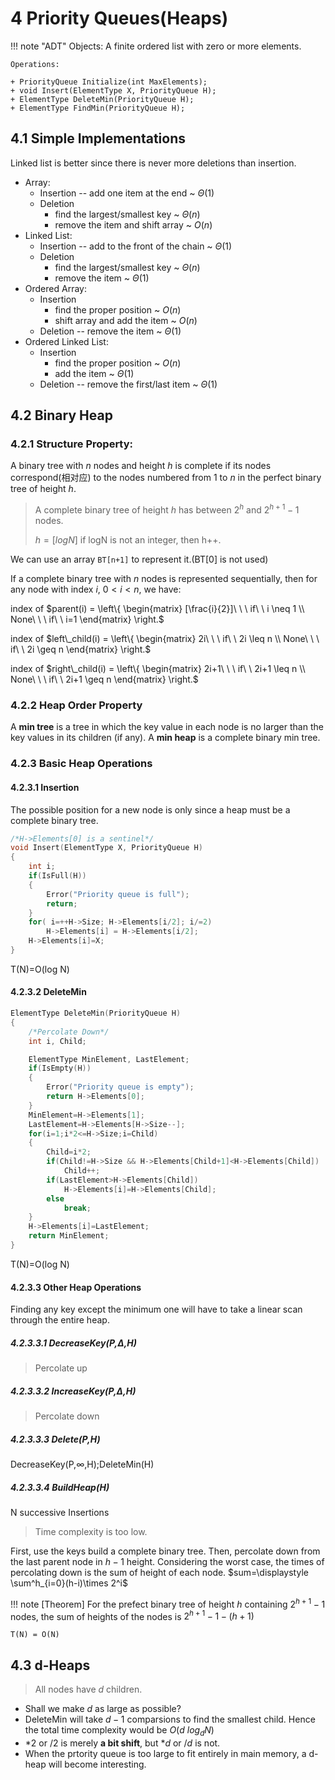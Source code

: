 # 4 Priority Queues(Heaps)
!!! note "ADT"
	Objects: A finite ordered list with zero or more elements.
	
	Operations:

	+ PriorityQueue Initialize(int MaxElements); 
	+ void Insert(ElementType X, PriorityQueue H);
	+ ElementType DeleteMin(PriorityQueue H);
	+ ElementType FindMin(PriorityQueue H); 

## 4.1 Simple Implementations
Linked list is better since there is never more deletions than insertion.

+ Array:
    + Insertion -- add one item at the end ~ $\Theta(1)$
    + Deletion
        + find the largest/smallest key ~ $\Theta(n)$
        + remove the item and shift array ~ $O(n)$
+ Linked List:
    + Insertion -- add to the front of the chain ~ $\Theta(1)$
    + Deletion
        + find the largest/smallest key ~ $\Theta(n)$
        + remove the item ~ $\Theta(1)$
+ Ordered Array:
    + Insertion
        + find the proper position ~ $O(n)$
        + shift array and add the item ~ $O(n)$
    + Deletion -- remove the item ~ $\Theta(1)$
+ Ordered Linked List:
    + Insertion
        + find the proper position ~ $O(n)$
        + add the item ~ $\Theta(1)$
    + Deletion -- remove the first/last item ~ $\Theta(1)$

## 4.2 Binary Heap
### 4.2.1 Structure Property:
A binary tree with $n$ nodes and height $h$ is complete if its nodes correspond(相对应) to the nodes numbered from 1 to $n$ in the perfect binary tree of height $h$.

> A complete binary tree of height $h$ has between $2^h$ and $2^{h+1}-1$ nodes. 
> 
> $h=[logN]$ if logN is not an integer, then h++.

We can use an array `BT[n+1]` to represent it.(BT[0] is not used)

If a complete binary tree with $n$ nodes is represented sequentially, then for any node with index $i$, $0<i<n$, we have:

index of $parent(i) = \left\{
\begin{matrix}
 [\frac{i}{2}]\ \ \  if\ \ i \neq 1 \\
 None\ \ \  if\ \ i=1
\end{matrix}
\right.$

index of $left\_child(i) = \left\{
\begin{matrix}
 2i\ \ \  if\ \ 2i \leq n \\
 None\ \ \  if\ \ 2i \geq n
\end{matrix}
\right.$

index of $right\_child(i) = \left\{
\begin{matrix}
 2i+1\ \ \  if\ \ 2i+1 \leq n \\
 None\ \ \  if\ \ 2i+1 \geq n
\end{matrix}
\right.$

### 4.2.2 Heap Order Property
A **min tree** is a tree in which the key value in each node is no larger than the key values in its children (if any). A **min heap** is a complete binary min tree.

### 4.2.3 Basic Heap Operations
#### 4.2.3.1 Insertion
The possible position for a new node is only since a heap must be a complete binary tree.

```c
/*H->Elements[0] is a sentinel*/
void Insert(ElementType X, PriorityQueue H)
{
	int i;
	if(IsFull(H))
	{
		Error("Priority queue is full");
		return;
	}
	for( i=++H->Size; H->Elements[i/2]; i/=2)
		H->Elements[i] = H->Elements[i/2];
	H->Elements[i]=X;
}
```
T(N)=O(log N)
#### 4.2.3.2 DeleteMin

```c
ElementType DeleteMin(PriorityQueue H)
{
	/*Percolate Down*/
	int i, Child;

	ElementType MinElement, LastElement;
	if(IsEmpty(H))
	{
		Error("Priority queue is empty");
		return H->Elements[0];
	}
	MinElement=H->Elements[1];
	LastElement=H->Elements[H->Size--];
	for(i=1;i*2<=H->Size;i=Child)
	{
		Child=i*2;
		if(Child!=H->Size && H->Elements[Child+1]<H->Elements[Child])
			Child++;
		if(LastElement>H->Elements[Child])
			H->Elements[i]=H->Elements[Child];
		else
			break;
	}
	H->Elements[i]=LastElement;
	return MinElement;
}
```
T(N)=O(log N)

#### 4.2.3.3 Other Heap Operations
Finding any key except the minimum one will have to take a linear scan through the entire heap.

##### 4.2.3.3.1 DecreaseKey(P,$\Delta$,H)
> Percolate up

##### 4.2.3.3.2 IncreaseKey(P,$\Delta$,H)
> Percolate down

##### 4.2.3.3.3 Delete(P,H)
DecreaseKey(P,$\infty$,H);DeleteMin(H)

##### 4.2.3.3.4 BuildHeap(H)

N successive Insertions
> Time complexity is too low.

First, use the keys build a complete binary tree. Then, percolate down from the last parent node in $h-1$ height.
Considering the worst case, the times of percolating down is the sum of height of each node. $sum=\displaystyle \sum^h_{i=0}(h-i)\times 2^i$

!!! note
	[Theorem] For the prefect binary tree of height $h$ containing $2^{h+1}-1$ nodes, the sum of heights of the nodes is $2^{h+1}-1-(h+1)$

	T(N) = O(N)

## 4.3 d-Heaps

> All nodes have $d$ children.

+ Shall we make $d$ as large as possible?
+ DeleteMin will take $d-1$ comparsions to find the smallest child. Hence the total time complexity would be $O(d\ log_dN)$
+ $*2$ or $/2$ is merely **a bit shift**, but $*d$ or $/d$ is not.
+ When the prtority queue is too large to fit entirely in main memory, a d-heap will become interesting.